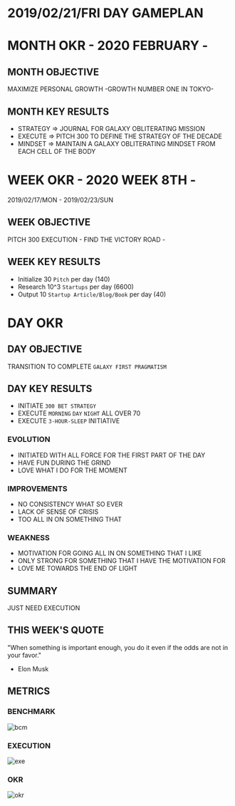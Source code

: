 # 2019/02/21/FRI DAY GAMEPLAN

# MONTH OKR - 2020 FEBRUARY -

## MONTH OBJECTIVE

MAXIMIZE PERSONAL GROWTH -GROWTH NUMBER ONE IN TOKYO-

## MONTH KEY RESULTS

- STRATEGY => JOURNAL FOR GALAXY OBLITERATING MISSION
- EXECUTE => PITCH 300 TO DEFINE THE STRATEGY OF THE DECADE
- MINDSET => MAINTAIN A GALAXY OBLITERATING MINDSET FROM EACH CELL OF THE BODY

# WEEK OKR - 2020 WEEK 8TH -

2019/02/17/MON - 2019/02/23/SUN

## WEEK OBJECTIVE

PITCH 300 EXECUTION - FIND THE VICTORY ROAD -

## WEEK KEY RESULTS

- Initialize 30 `Pitch` per day (140)
- Research 10^3 `Startups` per day (6600)
- Output 10 `Startup Article/Blog/Book` per day (40)

# DAY OKR

## DAY OBJECTIVE

TRANSITION TO COMPLETE `GALAXY FIRST PRAGMATISM`

## DAY KEY RESULTS

- INITIATE `300 BET STRATEGY`
- EXECUTE `MORNING` `DAY` `NIGHT` ALL OVER 70
- EXECUTE `3-HOUR-SLEEP` INITIATIVE

### EVOLUTION

- INITIATED WITH ALL FORCE FOR THE FIRST PART OF THE DAY
- HAVE FUN DURING THE GRIND
- LOVE WHAT I DO FOR THE MOMENT

### IMPROVEMENTS

- NO CONSISTENCY WHAT SO EVER
- LACK OF SENSE OF CRISIS
- TOO ALL IN ON SOMETHING THAT

### WEAKNESS

- MOTIVATION FOR GOING ALL IN ON SOMETHING THAT I LIKE
- ONLY STRONG FOR SOMETHING THAT I HAVE THE MOTIVATION FOR
- LOVE ME TOWARDS THE END OF LIGHT

## SUMMARY

JUST NEED EXECUTION

## THIS WEEK'S QUOTE

"When something is important enough, you do it even if the odds are not in your favor."

- Elon Musk

## METRICS

### BENCHMARK

![bcm](https://docs.google.com/spreadsheets/d/e/2PACX-1vTpPWIAMTPfc-oKNewk1rz-IaLbIaBbYkntFbdDdH0vzeTMDLjzjPofa-U7Oq78bC5yWef3IJIJLQTt/pubchart?oid=777042324&format=image)

### EXECUTION

![exe](https://docs.google.com/spreadsheets/d/e/2PACX-1vSuOkMBga9caCj_-s5lCUpKAm_g709LCRHKXl1jlhRcQzJAA9hV7hijS-_kirwCgAH63fAOkKQ7a2PU/pubchart?oid=424799271&format=image)

### OKR

![okr](https://docs.google.com/spreadsheets/d/e/2PACX-1vQaIxVOhcTO9eL02wk2MaBiuWaxTblpsRkyjCjXV1HvozE_RHMsvMucpmmnw-PLkoBHvXUwpe_GHjNU/pubchart?oid=1541853998&format=image)
